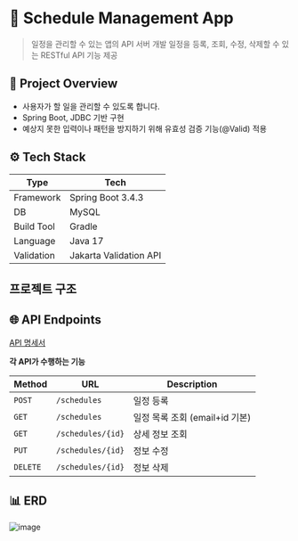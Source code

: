# 📅 Schedule Management App

> 일정을 관리할 수 있는 앱의 API 서버 개발
 일정을 등록, 조회, 수정, 삭제할 수 있는 RESTful API 기능 제공
> 


## 🏡 Project Overview

- 사용자가 할 일을 관리할 수 있도록 합니다.
- Spring Boot, JDBC 기반 구현
- 예상지 못한 입력이나 패턴을 방지하기 위해 유효성 검증 기능(@Valid) 적용



## ⚙️ Tech Stack

| Type | Tech |
| --- | --- |
| Framework | Spring Boot 3.4.3 |
| DB | MySQL |
| Build Tool | Gradle |
| Language | Java 17 |
| Validation | Jakarta Validation API |


## 프로젝트 구조


## 🌐 API Endpoints

[API 명세서](https://www.notion.so/API-1bb61a650f078021962bcffaf6b10d21?pvs=21)

**각 API가 수행하는 기능**

| Method | URL | Description |
| --- | --- | --- |
| `POST` | `/schedules` | 일정 등록 |
| `GET` | `/schedules` | 일정 목록 조회 (email+id 기본) |
| `GET` | `/schedules/{id}` | 상세 정보 조회 |
| `PUT` | `/schedules/{id}` | 정보 수정 |
| `DELETE` | `/schedules/{id}` | 정보 삭제 |



## 📊 ERD

![image](https://github.com/user-attachments/assets/50db3935-66e5-419e-af24-85dd16198f41)
